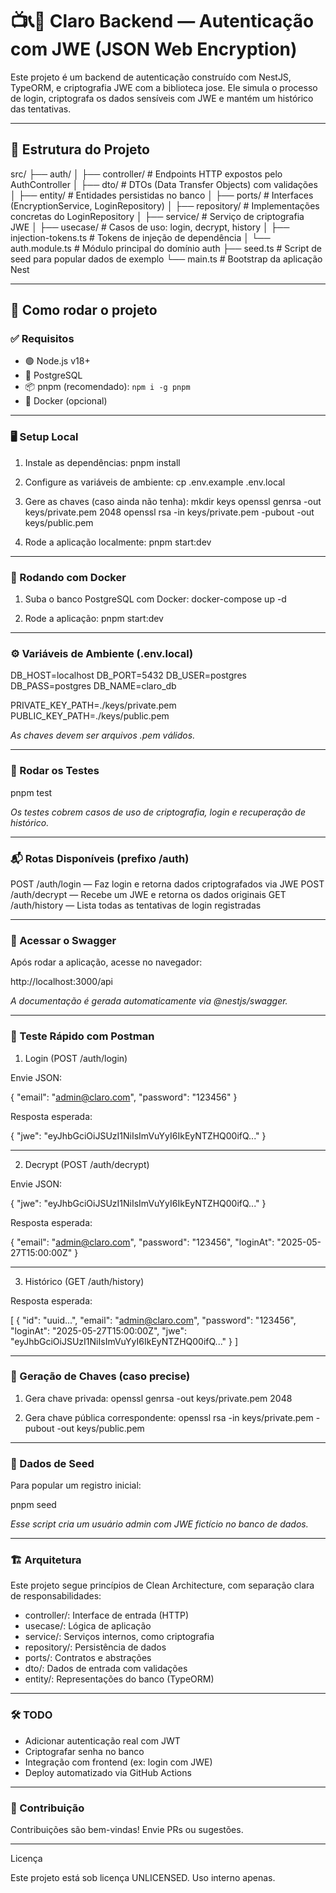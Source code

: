 # 📺📞📱 Claro Backend — Autenticação com JWE (JSON Web Encryption)

Este projeto é um backend de autenticação construído com NestJS, TypeORM, e criptografia JWE com a biblioteca jose. Ele simula o processo de login, criptografa os dados sensíveis com JWE e mantém um histórico das tentativas.

---

## 📁 Estrutura do Projeto

src/
├── auth/
│   ├── controller/               # Endpoints HTTP expostos pelo AuthController
│   ├── dto/                      # DTOs (Data Transfer Objects) com validações
│   ├── entity/                   # Entidades persistidas no banco
│   ├── ports/                    # Interfaces (EncryptionService, LoginRepository)
│   ├── repository/               # Implementações concretas do LoginRepository
│   ├── service/                  # Serviço de criptografia JWE
│   ├── usecase/                  # Casos de uso: login, decrypt, history
│   ├── injection-tokens.ts      # Tokens de injeção de dependência
│   └── auth.module.ts           # Módulo principal do domínio auth
├── seed.ts                      # Script de seed para popular dados de exemplo
└── main.ts                      # Bootstrap da aplicação Nest

---

## 🚀 Como rodar o projeto

### ✅ Requisitos

- 🟢 Node.js v18+  
- 🐘 PostgreSQL  
- 📦 pnpm (recomendado): `npm i -g pnpm`  
- 🐳 Docker (opcional)

---

### 🖥️ Setup Local

1. Instale as dependências:
   pnpm install

2. Configure as variáveis de ambiente:
   cp .env.example .env.local

3. Gere as chaves (caso ainda não tenha):
   mkdir keys
   openssl genrsa -out keys/private.pem 2048
   openssl rsa -in keys/private.pem -pubout -out keys/public.pem

4. Rode a aplicação localmente:
   pnpm start:dev

---

### 🐳 Rodando com Docker

1. Suba o banco PostgreSQL com Docker:
   docker-compose up -d

2. Rode a aplicação:
   pnpm start:dev

---

### ⚙️ Variáveis de Ambiente (.env.local)

DB_HOST=localhost
DB_PORT=5432
DB_USER=postgres
DB_PASS=postgres
DB_NAME=claro_db

PRIVATE_KEY_PATH=./keys/private.pem
PUBLIC_KEY_PATH=./keys/public.pem

*As chaves devem ser arquivos .pem válidos.*

---

### 🧪 Rodar os Testes

pnpm test

*Os testes cobrem casos de uso de criptografia, login e recuperação de histórico.*

---

### 📬 Rotas Disponíveis (prefixo /auth)

POST   /auth/login    — Faz login e retorna dados criptografados via JWE
POST   /auth/decrypt  — Recebe um JWE e retorna os dados originais
GET    /auth/history  — Lista todas as tentativas de login registradas

---

### 📖 Acessar o Swagger

Após rodar a aplicação, acesse no navegador:

http://localhost:3000/api

*A documentação é gerada automaticamente via @nestjs/swagger.*

---

### 🚀 Teste Rápido com Postman

1. Login (POST /auth/login)

Envie JSON:

{
  "email": "admin@claro.com",
  "password": "123456"
}

Resposta esperada:

{
  "jwe": "eyJhbGciOiJSUzI1NiIsImVuYyI6IkEyNTZHQ00ifQ..."
}

---

2. Decrypt (POST /auth/decrypt)

Envie JSON:

{
  "jwe": "eyJhbGciOiJSUzI1NiIsImVuYyI6IkEyNTZHQ00ifQ..."
}

Resposta esperada:

{
  "email": "admin@claro.com",
  "password": "123456",
  "loginAt": "2025-05-27T15:00:00Z"
}

---

3. Histórico (GET /auth/history)

Resposta esperada:

[
  {
    "id": "uuid...",
    "email": "admin@claro.com",
    "password": "123456",
    "loginAt": "2025-05-27T15:00:00Z",
    "jwe": "eyJhbGciOiJSUzI1NiIsImVuYyI6IkEyNTZHQ00ifQ..."
  }
]

---

### 🔐 Geração de Chaves (caso precise)

1. Gera chave privada:
   openssl genrsa -out keys/private.pem 2048

2. Gera chave pública correspondente:
   openssl rsa -in keys/private.pem -pubout -out keys/public.pem

---

### 🌱 Dados de Seed

Para popular um registro inicial:

pnpm seed

*Esse script cria um usuário admin com JWE fictício no banco de dados.*

---

### 🏗️ Arquitetura

Este projeto segue princípios de Clean Architecture, com separação clara de responsabilidades:

- controller/: Interface de entrada (HTTP)
- usecase/: Lógica de aplicação
- service/: Serviços internos, como criptografia
- repository/: Persistência de dados
- ports/: Contratos e abstrações
- dto/: Dados de entrada com validações
- entity/: Representações do banco (TypeORM)

---

### 🛠️ TODO

- Adicionar autenticação real com JWT
- Criptografar senha no banco
- Integração com frontend (ex: login com JWE)
- Deploy automatizado via GitHub Actions

---

### 🤝 Contribuição

Contribuições são bem-vindas! Envie PRs ou sugestões.

---

Licença

Este projeto está sob licença UNLICENSED. Uso interno apenas.
